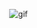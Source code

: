 <p align="center">
  <img src="https://media.giphy.com/media/10FwycrnAkpshW/giphy.gif" alt="gif" />
</p>
